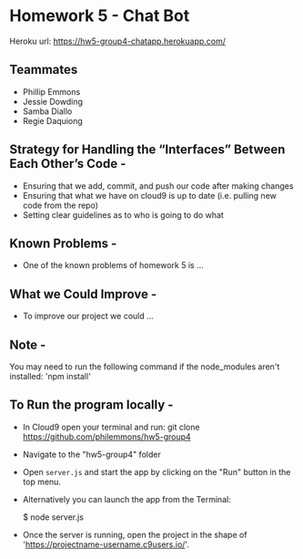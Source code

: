 # Homework 5 - Chat Bot

Heroku url: https://hw5-group4-chatapp.herokuapp.com/

## Teammates

* Phillip Emmons
* Jessie Dowding
* Samba Diallo
* Regie Daquiong

## Strategy for Handling the “Interfaces” Between Each Other’s Code -

* Ensuring that we add, commit, and push our code after making changes
* Ensuring that what we have on cloud9 is up to date (i.e. pulling new code from the repo)
* Setting clear guidelines as to who is going to do what

## Known Problems -

* One of the known problems of homework 5 is ...

## What we Could Improve -

* To improve our project we could ...

## Note -

You may need to run the following command if the node_modules aren't installed: 'npm install'

## To Run the program locally -

* In Cloud9 open your terminal and run: git clone https://github.com/philemmons/hw5-group4
* Navigate to the "hw5-group4" folder
* Open `server.js` and start the app by clicking on the "Run" button in the top menu.
* Alternatively you can launch the app from the Terminal:

    $ node server.js
    
* Once the server is running, open the project in the shape of 'https://projectname-username.c9users.io/'.